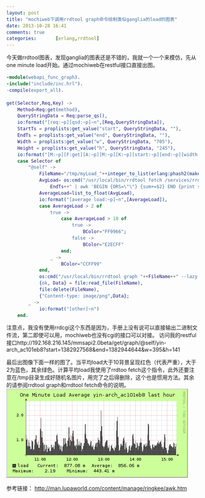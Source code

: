 ```yaml
---
layout: post
title: "mochiweb下调用rrdtool graph命令绘制类似ganglia的load的图表"
date: 2013-10-28 16:41
comments: true
categories:       [erlang,rrdtool]
---
```


今天做rrdtool图表，发现ganglia的图表还是不错的，我就一个一个来模仿，先从one minute load开始。通过mochiweb在restful接口直接出图。
<!-- more -->

```erlang
-module(webapi_func_graph).
-include("include/inc.hrl").
-compile(export_all).

get(Selector,Req,Key) ->
    Method=Req:get(method),
    QueryStringData = Req:parse_qs(),
    io:format("[req:~p][qsd:~p]~n",[Req,QueryStringData]),
    StartTs = proplists:get_value("start", QueryStringData, ""),
    EndTs = proplists:get_value("end", QueryStringData, ""),
    Width = proplists:get_value("w", QueryStringData, "705"),
    Height = proplists:get_value("h", QueryStringData, "245"),
    io:format("[M:~p][F:get][A:~p][M:~p][K:~p][start:~p][end:~p][width:~p][height:~p]~n",[?MODULE,Selector,Method,Key,StartTs,EndTs,Width,Height]),
    case Selector of
        "@self" ->
            FileName="/tmp/myLoad_"++integer_to_list(erlang:phash2(make_ref()))++".png",
            AvgLoad= os:cmd("/usr/local/bin/rrdtool fetch /services/rrds/"++Key++"/load.rrd AVERAGE --start "++StartTs++" --end "++
                EndTs++" | awk 'BEGIN {ORS=\"\"} {sum+=$2} END {print sum/NR}'"),
            AverageLoad=list_to_float(AvgLoad),
            io:format("[average load:~p]~n",[AverageLoad]),
            case AverageLoad > 2 of
                true ->
                    case AverageLoad > 10 of
                        true ->
                            BColor="FF9966";
                        false ->
                            BColor="E2ECFF"
                    end;
                _ ->
                    BColor="CCFF99"
            end,
            os:cmd("/usr/local/bin/rrdtool graph "++FileName++" --lazy --start "++StartTs++" --end "++EndTs++"  --title \"One Minute Load Average "++Key++" last hour\" --width "++Width++" --height "++Height++" DEF:load=/services/rrds/"++Key++"/load.rrd:load:AVERAGE AREA:load#4A4A4A:load GPRINT:load:LAST:\" Current\\:%8.2lf %s\"  GPRINT:load:AVERAGE:\"Average\\:%8.2lf %s\\n\"  GPRINT:load:MAX:\"Maximum\\:%8.2lf %s\" GPRINT:load:MIN:\"Minimum\\:%8.2lf %s\" -c BACK#"++BColor),
            {ok, Data} = file:read_file(FileName),
            file:delete(FileName),
            {"Content-type: image/png",Data};
        _ ->
            io:format("[other]~n")
    end.
```

注意点，我没有使用rrdcgi这个东西是因为，手册上没有说可以直接输出二进制文件流，第二即使可以用，mochiweb也没有cgi的接口可以对接。
访问我的restful接口http://192.168.216.145/mmsapi2.0beta/get/graph/@self/yin-arch_ac101eb8?start=1382927568&end=1382944644&w=395&h=141

最后出图像下面一样的图了。当平均load大于10背景呈现红色（代表严重），大于2为蓝色，其余绿色。计算平均load我使用了rrdtoo fetch这个指令，此外还要注意在/tmp目录生成好随机名图片，用完了之后得删除，这个也是惯用方法。其余的请参阅rrdtool graph和rrdtool fetch命令的说明。
![Alt text](/images/evoup/yin-arch_ac101eb8_load.png)

参考链接：
http://man.lupaworld.com/content/manage/ringkee/awk.htm



